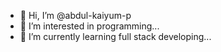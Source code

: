 - 👋 Hi, I’m @abdul-kaiyum-p
- 👀 I’m interested in programming...
- 🌱 I’m currently learning full stack developing...

<!---
abdul-kaiyum-p/abdul-kaiyum-p is a ✨ special ✨ repository because its `README.md` (this file) appears on your GitHub profile.
You can click the Preview link to take a look at your changes.
--->
